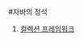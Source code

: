 #자바의 정석 


1. [컬렉션 프레임워크](https://github.com/JeHa-An/KOSTA/blob/main/JAVA%EC%9D%98%20%EC%A0%95%EC%84%9D/%EC%BB%AC%EB%A0%89%EC%85%98%20%ED%94%84%EB%A0%88%EC%9E%84%EC%9B%8C%ED%81%AC/README.md)
